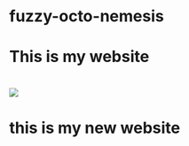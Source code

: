 # fuzzy-octo-nemesis
<h1>This is my website<h1>

</script>
<img src=http://cdn.gifbay.com/2013/09/ball_moving_on_a_penrose_triangle-86515.gif=>



<h1>this is my new website<h1>


